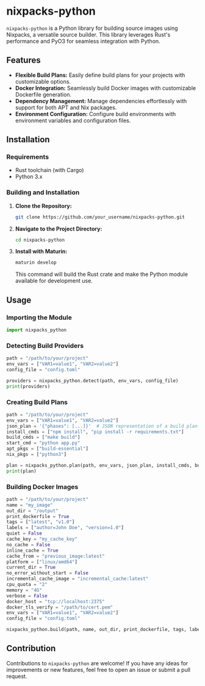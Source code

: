 # nixpacks-python

`nixpacks-python` is a Python library for building source images using Nixpacks, a versatile source builder. This library leverages Rust's performance and PyO3 for seamless integration with Python.

## Features

- **Flexible Build Plans:** Easily define build plans for your projects with customizable options.
- **Docker Integration:** Seamlessly build Docker images with customizable Dockerfile generation.
- **Dependency Management:** Manage dependencies effortlessly with support for both APT and Nix packages.
- **Environment Configuration:** Configure build environments with environment variables and configuration files.

## Installation

### Requirements

- Rust toolchain (with Cargo)
- Python 3.x

### Building and Installation

1. **Clone the Repository:**

    ```bash
    git clone https://github.com/your_username/nixpacks-python.git
    ```

2. **Navigate to the Project Directory:**

    ```bash
    cd nixpacks-python
    ```

3. **Install with Maturin:**

    ```bash
    maturin develop
    ```

    This command will build the Rust crate and make the Python module available for development use.

## Usage

### Importing the Module

```python
import nixpacks_python
```

### Detecting Build Providers

```python
path = "/path/to/your/project"
env_vars = ["VAR1=value1", "VAR2=value2"]
config_file = "config.toml"

providers = nixpacks_python.detect(path, env_vars, config_file)
print(providers)
```

### Creating Build Plans

```python
path = "/path/to/your/project"
env_vars = ["VAR1=value1", "VAR2=value2"]
json_plan = '{"phases": [...]}'  # JSON representation of a build plan
install_cmds = ["npm install", "pip install -r requirements.txt"]
build_cmds = ["make build"]
start_cmd = "python app.py"
apt_pkgs = ["build-essential"]
nix_pkgs = ["python3"]

plan = nixpacks_python.plan(path, env_vars, json_plan, install_cmds, build_cmds, start_cmd, apt_pkgs, nix_pkgs)
print(plan)
```

### Building Docker Images

```python
path = "/path/to/your/project"
name = "my_image"
out_dir = "/output"
print_dockerfile = True
tags = ["latest", "v1.0"]
labels = ["author=John Doe", "version=1.0"]
quiet = False
cache_key = "my_cache_key"
no_cache = False
inline_cache = True
cache_from = "previous_image:latest"
platform = ["linux/amd64"]
current_dir = True
no_error_without_start = False
incremental_cache_image = "incremental_cache:latest"
cpu_quota = "2"
memory = "4G"
verbose = False
docker_host = "tcp://localhost:2375"
docker_tls_verify = "/path/to/cert.pem"
env_vars = ["VAR1=value1", "VAR2=value2"]
config_file = "config.toml"

nixpacks_python.build(path, name, out_dir, print_dockerfile, tags, labels, quiet, cache_key, no_cache, inline_cache, cache_from, platform, current_dir, no_error_without_start, incremental_cache_image, cpu_quota, memory, verbose, docker_host, docker_tls_verify, env_vars, config_file)
```

## Contribution

Contributions to `nixpacks-python` are welcome! If you have any ideas for improvements or new features, feel free to open an issue or submit a pull request.
